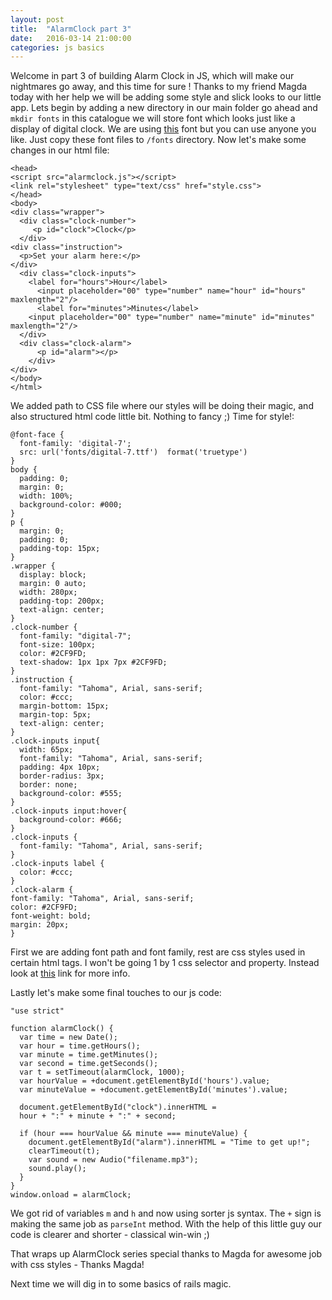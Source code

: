 ```yaml
---
layout: post
title:  "AlarmClock part 3"
date:   2016-03-14 21:00:00
categories: js basics
---
```


Welcome in part 3 of building Alarm Clock in JS, which will make our nightmares
go away, and this time for sure !
Thanks to my friend Magda today with her help we will be adding some style and
slick looks to our little app.
Lets begin by adding a new directory in our main folder go ahead and
`mkdir fonts` in this catalogue we will store font which looks just like a display
of digital clock. We are using [this](http://www.dafont.com/digital-7.font) font
but you can use anyone you like. Just copy these font files to `/fonts` directory.
Now let's make some changes in our html file:

```
<head>
<script src="alarmclock.js"></script>
<link rel="stylesheet" type="text/css" href="style.css">
</head>
<body>
<div class="wrapper">
  <div class="clock-number">
     <p id="clock">Clock</p>
  </div>
<div class="instruction">
  <p>Set your alarm here:</p>
</div>
  <div class="clock-inputs">
    <label for="hours">Hour</label>
      <input placeholder="00" type="number" name="hour" id="hours" maxlength="2"/>
      <label for="minutes">Minutes</label>
    <input placeholder="00" type="number" name="minute" id="minutes" maxlength="2"/>
  </div>
  <div class="clock-alarm">
      <p id="alarm"></p>
    </div>
</div>
</body>
</html>
```
We added path to CSS file where our styles will be doing their magic, and also
 structured html code little bit. Nothing to fancy ;)
Time for style!:


```
@font-face {
  font-family: 'digital-7';
  src: url('fonts/digital-7.ttf')  format('truetype')
}
body {
  padding: 0;
  margin: 0;
  width: 100%;
  background-color: #000;
}
p {
  margin: 0;
  padding: 0;
  padding-top: 15px;
}
.wrapper {
  display: block;
  margin: 0 auto;
  width: 280px;
  padding-top: 200px;
  text-align: center;
}
.clock-number {
  font-family: "digital-7";
  font-size: 100px;
  color: #2CF9FD;
  text-shadow: 1px 1px 7px #2CF9FD;
}
.instruction {
  font-family: "Tahoma", Arial, sans-serif;
  color: #ccc;
  margin-bottom: 15px;
  margin-top: 5px;
  text-align: center;
}
.clock-inputs input{
  width: 65px;
  font-family: "Tahoma", Arial, sans-serif;
  padding: 4px 10px;
  border-radius: 3px;
  border: none;
  background-color: #555;
}
.clock-inputs input:hover{
  background-color: #666;
}
.clock-inputs {
  font-family: "Tahoma", Arial, sans-serif;
}
.clock-inputs label {
  color: #ccc;
}
.clock-alarm {
font-family: "Tahoma", Arial, sans-serif;
color: #2CF9FD;
font-weight: bold;
margin: 20px;
}
```

First we are adding font path and font family, rest are css styles used in certain
html tags. I won't be going 1 by 1 css selector and property. Instead look at
[this](https://developer.mozilla.org/en-US/docs/Web/CSS/Reference) link for more info.

Lastly let's make some final touches to our js code:

```
"use strict"

function alarmClock() {
  var time = new Date();
  var hour = time.getHours();
  var minute = time.getMinutes();
  var second = time.getSeconds();
  var t = setTimeout(alarmClock, 1000);
  var hourValue = +document.getElementById('hours').value;
  var minuteValue = +document.getElementById('minutes').value;

  document.getElementById("clock").innerHTML =
  hour + ":" + minute + ":" + second;

  if (hour === hourValue && minute === minuteValue) {
    document.getElementById("alarm").innerHTML = "Time to get up!";
    clearTimeout(t);
    var sound = new Audio("filename.mp3");
    sound.play();
  }
}
window.onload = alarmClock;
```

We got rid of variables `m` and `h` and now using sorter js syntax.
The `+` sign is making the same job as `parseInt` method. With the help of
this little guy our code is clearer and shorter - classical win-win ;)

That wraps up AlarmClock series special thanks to Magda for awesome job with
css styles - Thanks Magda!

Next time we will dig in to some basics of rails magic.
